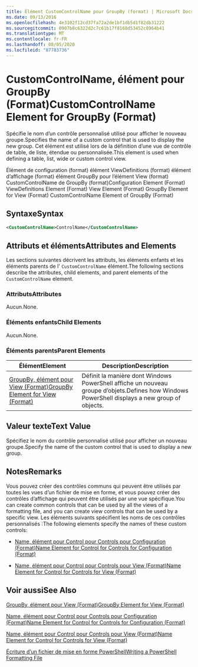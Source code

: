 ```yaml
---
title: Élément CustomControlName pour GroupBy (format) | Microsoft Docs
ms.date: 09/13/2016
ms.openlocfilehash: 4e3102f12cd37fa72a2de1bf1db5d1f82db31222
ms.sourcegitcommit: 0907b8c6322d2c7c61b17f8168d53452c8964b41
ms.translationtype: MT
ms.contentlocale: fr-FR
ms.lasthandoff: 08/05/2020
ms.locfileid: "87783736"
---
```

# <a name="customcontrolname-element-for-groupby-format"></a><span data-ttu-id="ff1c6-102">CustomControlName, élément pour GroupBy (Format)</span><span class="sxs-lookup"><span data-stu-id="ff1c6-102">CustomControlName Element for GroupBy (Format)</span></span>

<span data-ttu-id="ff1c6-103">Spécifie le nom d’un contrôle personnalisé utilisé pour afficher le nouveau groupe.</span><span class="sxs-lookup"><span data-stu-id="ff1c6-103">Specifies the name of a custom control that is used to display the new group.</span></span> <span data-ttu-id="ff1c6-104">Cet élément est utilisé lors de la définition d’une vue de contrôle de table, de liste, étendue ou personnalisée.</span><span class="sxs-lookup"><span data-stu-id="ff1c6-104">This element is used when defining a table, list, wide or custom control view.</span></span>

<span data-ttu-id="ff1c6-105">Élément de configuration (format) élément ViewDefinitions (format) élément d’affichage (format) élément GroupBy pour l’élément View (format) CustomControlName de GroupBy (format)</span><span class="sxs-lookup"><span data-stu-id="ff1c6-105">Configuration Element (Format) ViewDefinitions Element (Format) View Element (Format) GroupBy Element for View (Format) CustomControlName Element of GroupBy (Format)</span></span>

## <a name="syntax"></a><span data-ttu-id="ff1c6-106">Syntaxe</span><span class="sxs-lookup"><span data-stu-id="ff1c6-106">Syntax</span></span>

```xml
<CustomControlName>ControlName</CustomControlName>
```

## <a name="attributes-and-elements"></a><span data-ttu-id="ff1c6-107">Attributs et éléments</span><span class="sxs-lookup"><span data-stu-id="ff1c6-107">Attributes and Elements</span></span>

<span data-ttu-id="ff1c6-108">Les sections suivantes décrivent les attributs, les éléments enfants et les éléments parents de l' `CustomControlName` élément.</span><span class="sxs-lookup"><span data-stu-id="ff1c6-108">The following sections describe the attributes, child elements, and parent elements of the `CustomControlName` element.</span></span>

### <a name="attributes"></a><span data-ttu-id="ff1c6-109">Attributs</span><span class="sxs-lookup"><span data-stu-id="ff1c6-109">Attributes</span></span>

<span data-ttu-id="ff1c6-110">Aucun.</span><span class="sxs-lookup"><span data-stu-id="ff1c6-110">None.</span></span>

### <a name="child-elements"></a><span data-ttu-id="ff1c6-111">Éléments enfants</span><span class="sxs-lookup"><span data-stu-id="ff1c6-111">Child Elements</span></span>

<span data-ttu-id="ff1c6-112">Aucun.</span><span class="sxs-lookup"><span data-stu-id="ff1c6-112">None.</span></span>

### <a name="parent-elements"></a><span data-ttu-id="ff1c6-113">Éléments parents</span><span class="sxs-lookup"><span data-stu-id="ff1c6-113">Parent Elements</span></span>

|<span data-ttu-id="ff1c6-114">Élément</span><span class="sxs-lookup"><span data-stu-id="ff1c6-114">Element</span></span>|<span data-ttu-id="ff1c6-115">Description</span><span class="sxs-lookup"><span data-stu-id="ff1c6-115">Description</span></span>|
|-------------|-----------------|
|[<span data-ttu-id="ff1c6-116">GroupBy, élément pour View (Format)</span><span class="sxs-lookup"><span data-stu-id="ff1c6-116">GroupBy Element for View (Format)</span></span>](./groupby-element-for-view-format.md)|<span data-ttu-id="ff1c6-117">Définit la manière dont Windows PowerShell affiche un nouveau groupe d’objets.</span><span class="sxs-lookup"><span data-stu-id="ff1c6-117">Defines how Windows PowerShell displays a new group of objects.</span></span>|

## <a name="text-value"></a><span data-ttu-id="ff1c6-118">Valeur texte</span><span class="sxs-lookup"><span data-stu-id="ff1c6-118">Text Value</span></span>

<span data-ttu-id="ff1c6-119">Spécifiez le nom du contrôle personnalisé utilisé pour afficher un nouveau groupe.</span><span class="sxs-lookup"><span data-stu-id="ff1c6-119">Specify the name of the custom control that is used to display a new group.</span></span>

## <a name="remarks"></a><span data-ttu-id="ff1c6-120">Notes</span><span class="sxs-lookup"><span data-stu-id="ff1c6-120">Remarks</span></span>

<span data-ttu-id="ff1c6-121">Vous pouvez créer des contrôles communs qui peuvent être utilisés par toutes les vues d’un fichier de mise en forme, et vous pouvez créer des contrôles d’affichage qui peuvent être utilisés par une vue spécifique.</span><span class="sxs-lookup"><span data-stu-id="ff1c6-121">You can create common controls that can be used by all the views of a formatting file, and you can create view controls that can be used by a specific view.</span></span> <span data-ttu-id="ff1c6-122">Les éléments suivants spécifient les noms de ces contrôles personnalisés :</span><span class="sxs-lookup"><span data-stu-id="ff1c6-122">The following elements specify the names of these custom controls:</span></span>

- [<span data-ttu-id="ff1c6-123">Name, élément pour Control pour Controls pour Configuration (Format)</span><span class="sxs-lookup"><span data-stu-id="ff1c6-123">Name Element for Control for Controls for Configuration (Format)</span></span>](./name-element-for-control-for-controls-for-configuration-format.md)

- [<span data-ttu-id="ff1c6-124">Name, élément pour Control pour Controls pour View (Format)</span><span class="sxs-lookup"><span data-stu-id="ff1c6-124">Name Element for Control for Controls for View (Format)</span></span>](./name-element-for-control-for-controls-for-view-format.md)

## <a name="see-also"></a><span data-ttu-id="ff1c6-125">Voir aussi</span><span class="sxs-lookup"><span data-stu-id="ff1c6-125">See Also</span></span>

[<span data-ttu-id="ff1c6-126">GroupBy, élément pour View (Format)</span><span class="sxs-lookup"><span data-stu-id="ff1c6-126">GroupBy Element for View (Format)</span></span>](./groupby-element-for-view-format.md)

[<span data-ttu-id="ff1c6-127">Name, élément pour Control pour Controls pour Configuration (Format)</span><span class="sxs-lookup"><span data-stu-id="ff1c6-127">Name Element for Control for Controls for Configuration (Format)</span></span>](./name-element-for-control-for-controls-for-configuration-format.md)

[<span data-ttu-id="ff1c6-128">Name, élément pour Control pour Controls pour View (Format)</span><span class="sxs-lookup"><span data-stu-id="ff1c6-128">Name Element for Control for Controls for View (Format)</span></span>](./name-element-for-control-for-controls-for-view-format.md)

[<span data-ttu-id="ff1c6-129">Écriture d’un fichier de mise en forme PowerShell</span><span class="sxs-lookup"><span data-stu-id="ff1c6-129">Writing a PowerShell Formatting File</span></span>](./writing-a-powershell-formatting-file.md)
